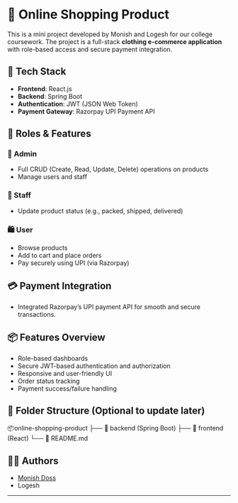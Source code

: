 # 🛒 Online Shopping Product

This is a mini project developed by Monish and Logesh for our college coursework. The project is a full-stack **clothing e-commerce application** with role-based access and secure payment integration.

## 🔧 Tech Stack

- **Frontend**: React.js
- **Backend**: Spring Boot
- **Authentication**: JWT (JSON Web Token)
- **Payment Gateway**: Razorpay UPI Payment API

## 👥 Roles & Features

### 🔐 Admin
- Full CRUD (Create, Read, Update, Delete) operations on products
- Manage users and staff

### 👷 Staff
- Update product status (e.g., packed, shipped, delivered)

### 🛍️ User
- Browse products
- Add to cart and place orders
- Pay securely using UPI (via Razorpay)

## 💳 Payment Integration
- Integrated Razorpay’s UPI payment API for smooth and secure transactions.

## 📦 Features Overview
- Role-based dashboards
- Secure JWT-based authentication and authorization
- Responsive and user-friendly UI
- Order status tracking
- Payment success/failure handling

## 📁 Folder Structure (Optional to update later)
📦online-shopping-product
├── 🧩 backend (Spring Boot)
├── 🎨 frontend (React)
└── 📜 README.md


## 👨‍💻 Authors

- [Monish Doss](https://github.com/MonishDoss)  
- Logesh

---
